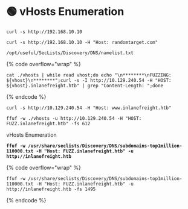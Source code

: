# 🟢 vHosts Enumeration

```
curl -s http://192.168.10.10
```

```
curl -s http://192.168.10.10 -H "Host: randomtarget.com"
```

```
/opt/useful/SecLists/Discovery/DNS/namelist.txt
```

{% code overflow="wrap" %}
```
cat ./vhosts | while read vhost;do echo "\n********\nFUZZING: ${vhost}\n********";curl -s -I http://10.129.240.54 -H "HOST: ${vhost}.inlanefreight.htb" | grep "Content-Length: ";done
```
{% endcode %}

```
curl -s http://10.129.240.54 -H "Host: www.inlanefreight.htb"
```

```
ffuf -w ./vhosts -u http://10.129.240.54 -H "HOST: FUZZ.inlanefreight.htb" -fs 612
```

vHosts Enumeration

<pre data-overflow="wrap"><code><strong>ffuf -w /usr/share/seclists/Discovery/DNS/subdomains-top1million-110000.txt -H "Host: FUZZ.inlanefreight.htb" -u http://inlanefreight.htb
</strong></code></pre>

{% code overflow="wrap" %}
```
ffuf -w /usr/share/seclists/Discovery/DNS/subdomains-top1million-110000.txt -H "Host: FUZZ.inlanefreight.htb" -u http://inlanefreight.htb -fs 1495
```
{% endcode %}
